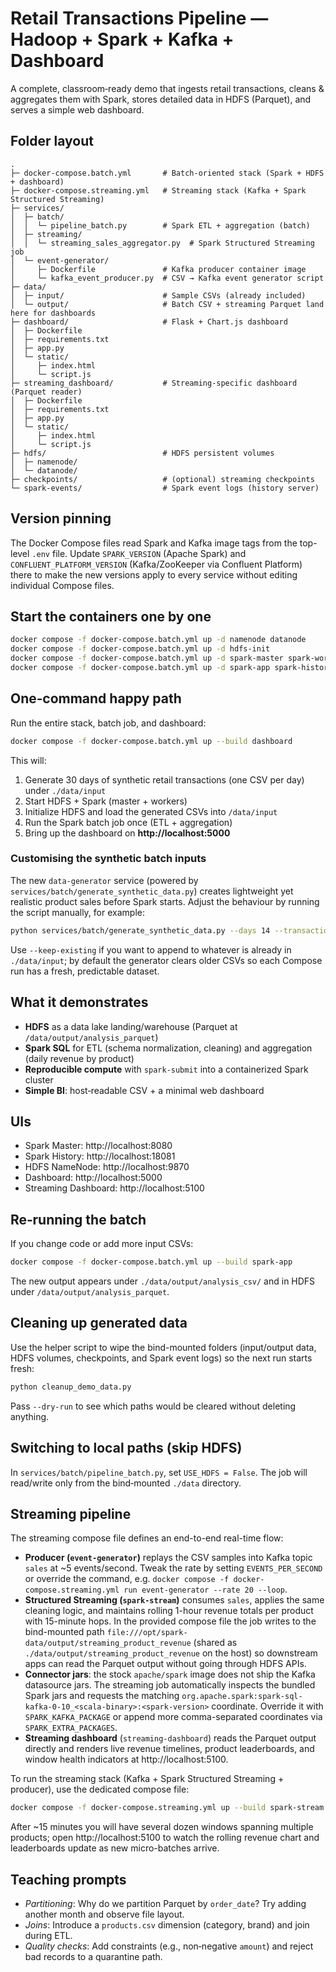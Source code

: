 # Retail Transactions Pipeline — Hadoop + Spark + Kafka + Dashboard

A complete, classroom‑ready demo that ingests retail transactions, cleans & aggregates them with Spark, stores detailed data in HDFS (Parquet), and serves a simple web dashboard.

## Folder layout
```
.
├─ docker-compose.batch.yml       # Batch-oriented stack (Spark + HDFS + dashboard)
├─ docker-compose.streaming.yml   # Streaming stack (Kafka + Spark Structured Streaming)
├─ services/
│  ├─ batch/
│  │  └─ pipeline_batch.py        # Spark ETL + aggregation (batch)
│  ├─ streaming/
│  │  └─ streaming_sales_aggregator.py  # Spark Structured Streaming job
│  └─ event-generator/
│     ├─ Dockerfile               # Kafka producer container image
│     └─ kafka_event_producer.py  # CSV → Kafka event generator script
├─ data/
│  ├─ input/                      # Sample CSVs (already included)
│  └─ output/                     # Batch CSV + streaming Parquet land here for dashboards
├─ dashboard/                     # Flask + Chart.js dashboard
│  ├─ Dockerfile
│  ├─ requirements.txt
│  ├─ app.py
│  └─ static/
│     ├─ index.html
│     └─ script.js
├─ streaming_dashboard/           # Streaming-specific dashboard (Parquet reader)
│  ├─ Dockerfile
│  ├─ requirements.txt
│  ├─ app.py
│  └─ static/
│     ├─ index.html
│     └─ script.js
├─ hdfs/                          # HDFS persistent volumes
│  ├─ namenode/
│  └─ datanode/
├─ checkpoints/                   # (optional) streaming checkpoints
└─ spark-events/                  # Spark event logs (history server)
```

## Version pinning

The Docker Compose files read Spark and Kafka image tags from the top-level `.env` file. Update `SPARK_VERSION` (Apache
Spark) and `CONFLUENT_PLATFORM_VERSION` (Kafka/ZooKeeper via Confluent Platform) there to make the new versions apply to
every service without editing individual Compose files.

## Start the containers one by one
```bash
docker compose -f docker-compose.batch.yml up -d namenode datanode
docker compose -f docker-compose.batch.yml up -d hdfs-init
docker compose -f docker-compose.batch.yml up -d spark-master spark-worker-1 spark-worker-2
docker compose -f docker-compose.batch.yml up -d spark-app spark-history-server dashboard
```

## One‑command happy path
Run the entire stack, batch job, and dashboard:
```bash
docker compose -f docker-compose.batch.yml up --build dashboard
```
This will:
1. Generate 30 days of synthetic retail transactions (one CSV per day) under `./data/input`
2. Start HDFS + Spark (master + workers)
3. Initialize HDFS and load the generated CSVs into `/data/input`
4. Run the Spark batch job once (ETL + aggregation)
5. Bring up the dashboard on **http://localhost:5000**

### Customising the synthetic batch inputs

The new `data-generator` service (powered by `services/batch/generate_synthetic_data.py`) creates lightweight yet
realistic product sales before Spark starts. Adjust the behaviour by running the script manually, for example:

```bash
python services/batch/generate_synthetic_data.py --days 14 --transactions-per-day 24 --start-date 2025-01-01
```

Use `--keep-existing` if you want to append to whatever is already in `./data/input`; by default the generator clears
older CSVs so each Compose run has a fresh, predictable dataset.

## What it demonstrates
- **HDFS** as a data lake landing/warehouse (Parquet at `/data/output/analysis_parquet`)
- **Spark SQL** for ETL (schema normalization, cleaning) and aggregation (daily revenue by product)
- **Reproducible compute** with `spark-submit` into a containerized Spark cluster
- **Simple BI**: host‑readable CSV + a minimal web dashboard

## UIs
- Spark Master: http://localhost:8080
- Spark History: http://localhost:18081
- HDFS NameNode: http://localhost:9870
- Dashboard: http://localhost:5000
- Streaming Dashboard: http://localhost:5100

## Re‑running the batch
If you change code or add more input CSVs:
```bash
docker compose -f docker-compose.batch.yml up --build spark-app
```
The new output appears under `./data/output/analysis_csv/` and in HDFS under `/data/output/analysis_parquet`.

## Cleaning up generated data

Use the helper script to wipe the bind-mounted folders (input/output data,
HDFS volumes, checkpoints, and Spark event logs) so the next run starts fresh:

```bash
python cleanup_demo_data.py
```

Pass `--dry-run` to see which paths would be cleared without deleting
anything.

## Switching to local paths (skip HDFS)
In `services/batch/pipeline_batch.py`, set `USE_HDFS = False`. The job will read/write only from the bind‑mounted `./data` directory.

## Streaming pipeline

The streaming compose file defines an end-to-end real-time flow:

- **Producer (`event-generator`)** replays the CSV samples into Kafka topic `sales` at ~5 events/second. Tweak the
  rate by setting `EVENTS_PER_SECOND` or override the command, e.g.
  `docker compose -f docker-compose.streaming.yml run event-generator --rate 20 --loop`.
- **Structured Streaming (`spark-stream`)** consumes `sales`, applies the same cleaning logic, and maintains rolling
  1-hour revenue totals per product with 15-minute hops. In the provided compose file the job writes to the bind-mounted
  path `file:///opt/spark-data/output/streaming_product_revenue` (shared as `./data/output/streaming_product_revenue` on the host)
  so downstream apps can read the Parquet output without going through HDFS APIs.
- **Connector jars**: the stock `apache/spark` image does not ship the Kafka datasource jars. The streaming job automatically
  inspects the bundled Spark jars and requests the matching
  `org.apache.spark:spark-sql-kafka-0-10_<scala-binary>:<spark-version>` coordinate. Override it with `SPARK_KAFKA_PACKAGE`
  or append more comma-separated coordinates via `SPARK_EXTRA_PACKAGES`.
- **Streaming dashboard** (`streaming-dashboard`) reads the Parquet output directly and renders live revenue timelines,
  product leaderboards, and window health indicators at http://localhost:5100.

To run the streaming stack (Kafka + Spark Structured Streaming + producer), use the dedicated compose file:

```bash
docker compose -f docker-compose.streaming.yml up --build spark-stream event-generator streaming-dashboard
```

After ~15 minutes you will have several dozen windows spanning multiple products; open http://localhost:5100 to watch the
rolling revenue chart and leaderboards update as new micro-batches arrive.

## Teaching prompts
- *Partitioning*: Why do we partition Parquet by `order_date`? Try adding another month and observe file layout.
- *Joins*: Introduce a `products.csv` dimension (category, brand) and join during ETL.
- *Quality checks*: Add constraints (e.g., non‑negative `amount`) and reject bad records to a quarantine path.
